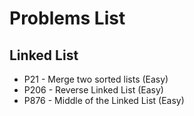 # Problems List

## Linked List
* P21 - Merge two sorted lists (Easy)  
* P206 - Reverse Linked List (Easy)  
* P876 - Middle of the Linked List (Easy)  